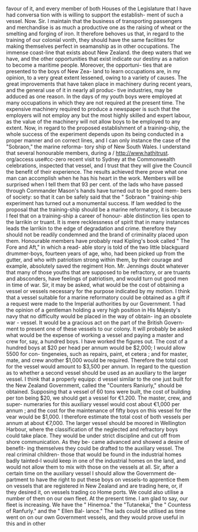 favour of it, and every member of both Houses of the Legislature that I have had conversa tion with is willing to support the establish- ment of such a vessel. Now. Sir. I maintain that the business of transporting passengers and merchandise is as much a productive one as the raising of wheat or the smelting and forging of iron. It therefore behoves us that, in regard to the training of our colonial vonth, they should have the same facilities for making themselves perfect in seamanship as in other occupations. The immense coast-line that exists about New Zealand. the deep waters that we have, and the other opportunities that exist indicate our destiny as a nation to become a maritime people. Moreover, the opportuni- ties that are presented to the boys of New Zea- land to learn occupations are, in my opinion, to a very great extent lessened, owing to a variety of causes. The great improvements that have taken place in machinery during recent years, and the general use of it in nearly all produc- tive industries, may be adduced as one reason. In the days of my youth boys were employed at many occupations in which they are not required at the present time. The expensive machinery required to produce a newspaper is such that the employers will not employ any but the most highly skilled and expert labour, as the value of the machinery will not allow boys to be employed to any extent. Now, in regard to the proposed establishment of a training-ship, the whole success of the experiment depends upon its being conducted in a proper manner and on correct lines, and I can only instance the case of the "Sobraon," the marine reforma- tory ship of New South Wales. I understand that several honourable members, during a / http://www.hathitrust. org/access use#cc-zero recent visit to Sydney at the Commonwealth celebrations, inspected that vessel, and I trust that they will give the Council the benefit of their experience. The results achieved there prove what one man can accomplish when he has his heart in the work. Members will be surprised when I tell them that 93 per cent. of the lads who have passed through Commander Mason's hands have turned out to be good mem- bers of society: so that it can be safely said that the " Sobraon " training-ship experiment has turned out a monumental success. If lam wedded to the proposal that the training-ship should be a marine reformatory, it is because I feel that on a training-ship a career of honour- able distinction lies open to the larrikin or truant. It is mere recklessness of spirit that in many instances leads the larrikin to the edge of degradation and crime. therefore they should not be readily condemned and the brand of criminality placed upon them. Honourable members have probably read Kipling's book called " The Fore and Aft," in which a read- able story is told of the two little blackguard drummer-boys, fourteen years of age, who, had been picked up from the gutter, and who with patriotism strong within them, by their courage and example, absolutely saved the regiment Hon. Mr. Jennings doubt whatever that many of those youths that are supposed to be refractory, or are truants and absconders, have feelings of patriotism, and would turn out good men in time of war. Sir, it may be asked, what would be the cost of obtaining a vessel or vessels necessary for the purpose indicated by my motion. I think that a vessel suitable for a marine reformatory could be obtained as a gift if a request were made to the Imperial authorities by our Government. 1 had the opinion of a gentleman holding a very high position in His Majesty's navy that no difficulty would be placed in the way of obtain- ing an obsolete war - vessel. It would be a gracious act on the part of the British Govern- ment to present one of these vessels to our colony. It will probably be asked what would be the expense of working a vessel and paying a master and crew for, say, a hundred boys. I have worked the figures out. The cost of a hundred boys at $20 per head per annum would be $2,000; I would allow 5500 for con- tingeneies, such as repairs, paint, et cetera ; and for master, mate, and crew another $1,000 would be required. Therefore the total cost for the vessel would amount to $3,500 per annum. In regard to the question as to whether a second vessel should be used as an auxiliary to the larger vessel. I think that a properly equipp: d vessel similar to the one just built for the New Zealand Government, called the "Counters Raniurly," should be obtained. Supposing that a vessel of 60 tons were built, the cost of building per ton being $20, we should get a vessel for €1.200. The master, crew, and super- numeraries for this auxiliary vessel would cost about €1,000 per annum ; and the cost for the maintenance of fifty boys on this vessel for the vear would be $1,000. I therefore estimate the total cost of both vessels per annum at about €7,000. The larger vessel should be moored in Wellington Harbour, where the classification of the neglected and refractory boys could take place. They would be under strict discipline and cut off from shore communication. As they be- came advanced and showed a desire of benefit- ing themselves they could be drafted to the auxiliary vessel. The real criminal children- those that would be found in the industrial homes badly tainted-I would keep in one of the industrial homes on the land, and would not allow them to mix with those on the vessels at all. Sir, after a certain time on the auxiliary vessel I should allow the Government de- partment to have the right to put these boys on vessels-to apprentice them on vessels that are registered in New Zealand and are trading here, or, if they desired it, on vessels trading co Home ports. We could also utilise a number of them on our own fleet. At the present time. I am glad to say, our fleet is increasing. We have the " Hinemoa." the "Tutanekai," the " Countess of Ranfurly." and the " Ellen Bal- lance." The lads could be utilised as time went on on our own Government vessels, and they would prove useful in this and in other 